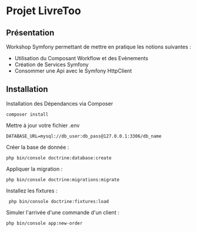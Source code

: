 # Projet LivreToo

## Présentation

Workshop Symfony permettant de mettre en pratique les notions suivantes :

 - Utilisation du Composant Workflow et des Evènements
 - Création de Services Symfony
 - Consommer une Api avec le Symfony HttpClient

## Installation

Installation des Dépendances via Composer

    composer install

Mettre à jour votre fichier .env

    DATABASE_URL=mysql://db_user:db_pass@127.0.0.1:3306/db_name

Créer la base de donnée :

    php bin/console doctrine:database:create

Appliquer la migration :

    php bin/console doctrine:migrations:migrate

Installez les fixtures :

     php bin/console doctrine:fixtures:load

Simuler l'arrivée d'une commande d'un client :

    php bin/console app:new-order
